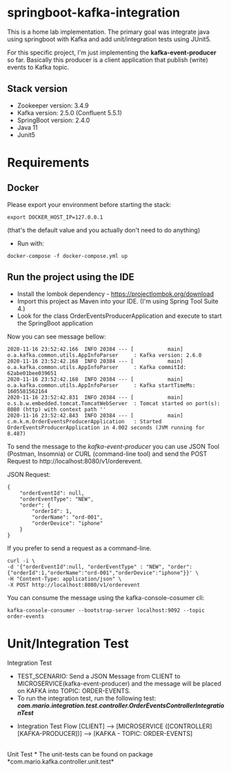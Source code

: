 # springboot-kafka-integration
This is a home lab implementation. The primary goal was integrate java using springboot with Kafka and add unit/integration tests using JUnit5.

For this specific project, I'm just implementing the __kafka-event-producer__ so far. Basically this producer is a client application that publish (write) events to Kafka topic.

## Stack version

  - Zookeeper version: 3.4.9
  - Kafka version: 2.5.0 (Confluent 5.5.1)
  - SpringBoot version: 2.4.0
  - Java 11
  - Junit5

# Requirements

## Docker

Please export your environment before starting the stack:
```
export DOCKER_HOST_IP=127.0.0.1
```
(that's the default value and you actually don't need to do anything)

+ Run with:
 ```
 docker-compose -f docker-compose.yml up
 ```
 
 ## Run the project using the IDE 
 + Install the lombok dependency - https://projectlombok.org/download
 + Import this project as Maven into your IDE. (I'm using Spring Tool Suite 4.)
 + Look for the class OrderEventsProducerApplication and execute to start the SpringBoot application
 
Now you can see message bellow:
 
 ```
 2020-11-16 23:52:42.166  INFO 20384 --- [           main] o.a.kafka.common.utils.AppInfoParser     : Kafka version: 2.6.0
2020-11-16 23:52:42.168  INFO 20384 --- [           main] o.a.kafka.common.utils.AppInfoParser     : Kafka commitId: 62abe01bee039651
2020-11-16 23:52:42.168  INFO 20384 --- [           main] o.a.kafka.common.utils.AppInfoParser     : Kafka startTimeMs: 1605581562164
2020-11-16 23:52:42.831  INFO 20384 --- [           main] o.s.b.w.embedded.tomcat.TomcatWebServer  : Tomcat started on port(s): 8080 (http) with context path ''
2020-11-16 23:52:42.843  INFO 20384 --- [           main] c.m.k.m.OrderEventsProducerApplication   : Started OrderEventsProducerApplication in 4.002 seconds (JVM running for 8.487)
```

To send the message to the *kafka-event-producer* you can use JSON Tool (Postman, Insomnia) or CURL (command-line tool) and send the POST Request to http://localhost:8080/v1/orderevent.

JSON Request:
```
{
    "orderEventId": null,
    "orderEventType": "NEW",
    "order": {
        "orderId": 1,
        "orderName": "ord-001",
        "orderDevice": "iphone"
    }
}
```

If you prefer to send a request as a command-line.
```
curl -i \
-d '{"orderEventId":null, "orderEventType" : "NEW", "order":{"orderId":1,"orderName":"ord-001","orderDevice":"iphone"}}' \
-H "Content-Type: application/json" \
-X POST http://localhost:8080/v1/orderevent
```

You can consume the message using the kafka-console-cosumer cli:
```
kafka-console-consumer --bootstrap-server localhost:9092 --topic order-events
```

# Unit/Integration Test

Integration Test 
* TEST_SCENARIO: Send a JSON Message from CLIENT to MICROSERVICE(kafka-event-producer) and the message will be placed on KAFKA into TOPIC: ORDER-EVENTS.
* To run the integration test, run the following test:
__*com.mario.integration.test.controller.OrderEventsControllerIntegrationTest*__

+ Integration Test Flow
[CLIENT] --> [MICROSERVICE  ([CONTROLLER] [KAFKA-PRODUCER])] --> [KAFKA - TOPIC: ORDER-EVENTS]

<br />
Unit Test
* The unit-tests can be found on package *com.mario.kafka.controller.unit.test* 
